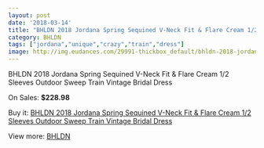 ```yaml
---
layout: post
date: '2018-03-14'
title: "BHLDN 2018 Jordana Spring Sequined V-Neck Fit & Flare Cream 1/2 Sleeves Outdoor Sweep Train Vintage Bridal Dress"
category: BHLDN
tags: ["jordana","unique","crazy","train","dress"]
image: http://img.eudances.com/29991-thickbox_default/bhldn-2018-jordana-spring-sequined-v-neck-fit-flare-cream-1-2-sleeves-outdoor-sweep-train-vintage-bridal-dress.jpg
---
```

BHLDN 2018 Jordana Spring Sequined V-Neck Fit & Flare Cream 1/2 Sleeves Outdoor Sweep Train Vintage Bridal Dress

On Sales: **$228.98**
<a href="https://www.eudances.com/en/bhldn/9636-bhldn-2018-jordana-spring-sequined-v-neck-fit-flare-cream-1-2-sleeves-outdoor-sweep-train-vintage-bridal-dress.html"><amp-img layout="responsive" width="600" height="600" src="//img.eudances.com/29991-thickbox_default/bhldn-2018-jordana-spring-sequined-v-neck-fit-flare-cream-1-2-sleeves-outdoor-sweep-train-vintage-bridal-dress.jpg" alt="BHLDN 2018 Jordana Spring Sequined V-Neck Fit & Flare Cream 1/2 Sleeves Outdoor Sweep Train Vintage Bridal Dress 0" /></a>
<a href="https://www.eudances.com/en/bhldn/9636-bhldn-2018-jordana-spring-sequined-v-neck-fit-flare-cream-1-2-sleeves-outdoor-sweep-train-vintage-bridal-dress.html"><amp-img layout="responsive" width="600" height="600" src="//img.eudances.com/29997-thickbox_default/bhldn-2018-jordana-spring-sequined-v-neck-fit-flare-cream-1-2-sleeves-outdoor-sweep-train-vintage-bridal-dress.jpg" alt="BHLDN 2018 Jordana Spring Sequined V-Neck Fit & Flare Cream 1/2 Sleeves Outdoor Sweep Train Vintage Bridal Dress 1" /></a>
<a href="https://www.eudances.com/en/bhldn/9636-bhldn-2018-jordana-spring-sequined-v-neck-fit-flare-cream-1-2-sleeves-outdoor-sweep-train-vintage-bridal-dress.html"><amp-img layout="responsive" width="600" height="600" src="//img.eudances.com/29996-thickbox_default/bhldn-2018-jordana-spring-sequined-v-neck-fit-flare-cream-1-2-sleeves-outdoor-sweep-train-vintage-bridal-dress.jpg" alt="BHLDN 2018 Jordana Spring Sequined V-Neck Fit & Flare Cream 1/2 Sleeves Outdoor Sweep Train Vintage Bridal Dress 2" /></a>
<a href="https://www.eudances.com/en/bhldn/9636-bhldn-2018-jordana-spring-sequined-v-neck-fit-flare-cream-1-2-sleeves-outdoor-sweep-train-vintage-bridal-dress.html"><amp-img layout="responsive" width="600" height="600" src="//img.eudances.com/29995-thickbox_default/bhldn-2018-jordana-spring-sequined-v-neck-fit-flare-cream-1-2-sleeves-outdoor-sweep-train-vintage-bridal-dress.jpg" alt="BHLDN 2018 Jordana Spring Sequined V-Neck Fit & Flare Cream 1/2 Sleeves Outdoor Sweep Train Vintage Bridal Dress 3" /></a>
<a href="https://www.eudances.com/en/bhldn/9636-bhldn-2018-jordana-spring-sequined-v-neck-fit-flare-cream-1-2-sleeves-outdoor-sweep-train-vintage-bridal-dress.html"><amp-img layout="responsive" width="600" height="600" src="//img.eudances.com/29994-thickbox_default/bhldn-2018-jordana-spring-sequined-v-neck-fit-flare-cream-1-2-sleeves-outdoor-sweep-train-vintage-bridal-dress.jpg" alt="BHLDN 2018 Jordana Spring Sequined V-Neck Fit & Flare Cream 1/2 Sleeves Outdoor Sweep Train Vintage Bridal Dress 4" /></a>
<a href="https://www.eudances.com/en/bhldn/9636-bhldn-2018-jordana-spring-sequined-v-neck-fit-flare-cream-1-2-sleeves-outdoor-sweep-train-vintage-bridal-dress.html"><amp-img layout="responsive" width="600" height="600" src="//img.eudances.com/29993-thickbox_default/bhldn-2018-jordana-spring-sequined-v-neck-fit-flare-cream-1-2-sleeves-outdoor-sweep-train-vintage-bridal-dress.jpg" alt="BHLDN 2018 Jordana Spring Sequined V-Neck Fit & Flare Cream 1/2 Sleeves Outdoor Sweep Train Vintage Bridal Dress 5" /></a>
<a href="https://www.eudances.com/en/bhldn/9636-bhldn-2018-jordana-spring-sequined-v-neck-fit-flare-cream-1-2-sleeves-outdoor-sweep-train-vintage-bridal-dress.html"><amp-img layout="responsive" width="600" height="600" src="//img.eudances.com/29992-thickbox_default/bhldn-2018-jordana-spring-sequined-v-neck-fit-flare-cream-1-2-sleeves-outdoor-sweep-train-vintage-bridal-dress.jpg" alt="BHLDN 2018 Jordana Spring Sequined V-Neck Fit & Flare Cream 1/2 Sleeves Outdoor Sweep Train Vintage Bridal Dress 6" /></a>

Buy it: [BHLDN 2018 Jordana Spring Sequined V-Neck Fit & Flare Cream 1/2 Sleeves Outdoor Sweep Train Vintage Bridal Dress](https://www.eudances.com/en/bhldn/9636-bhldn-2018-jordana-spring-sequined-v-neck-fit-flare-cream-1-2-sleeves-outdoor-sweep-train-vintage-bridal-dress.html "BHLDN 2018 Jordana Spring Sequined V-Neck Fit & Flare Cream 1/2 Sleeves Outdoor Sweep Train Vintage Bridal Dress")

View more: [BHLDN](https://www.eudances.com/en/124-bhldn "BHLDN")